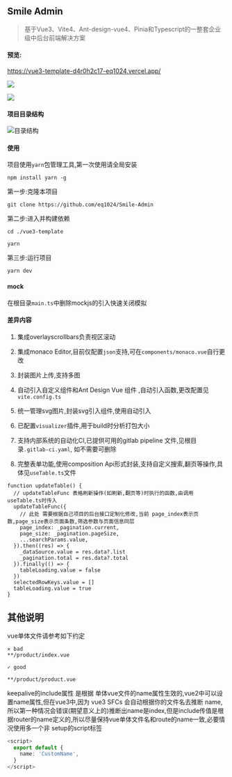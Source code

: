 ## Smile Admin
>基于Vue3、Vite4、Ant-design-vue4、Pinia和Typescript的一整套企业级中后台前端解决方案

#### 预览: 

https://vue3-template-d4r0h2c17-eq1024.vercel.app/

![](https://pic-1300230199.cos.ap-guangzhou.myqcloud.com/NewPic/122.png)

![](https://pic-1300230199.cos.ap-guangzhou.myqcloud.com/NewPic/333.png)

#### 项目目录结构

![目录结构](https://pic-1300230199.cos.ap-guangzhou.myqcloud.com/NewPic/%E5%BE%AE%E4%BF%A1%E6%88%AA%E5%9B%BE_20230906161808.png)


#### 使用

项目使用`yarn`包管理工具,第一次使用请全局安装
```shell
npm install yarn -g
```

第一步:克隆本项目
```shell
git clone https://github.com/eq1024/Smile-Admin
```
第二步:进入并构建依赖
```shell
cd ./vue3-template

yarn
```

第三步:运行项目
```shell
yarn dev
```


#### mock
在根目录`main.ts`中删除mockjs的引入快速关闭模拟



#### 差异内容

1. 集成overlayscrollbars负责视区滚动

2. 集成monaco Editor,目前仅配置`json`支持,可在`components/monaco.vue`自行更改

3. 封装图片上传,支持多图

4. 自动引入自定义组件和Ant Design Vue 组件 ,自动引入函数,更改配置见`vite.config.ts`

5. 统一管理svg图片,封装svg引入组件,使用自动引入

6. 已配置`visualizer`插件,用于build时分析打包大小

7. 支持内部系统的自动化CI,已提供可用的gitlab pipeline 文件,见根目录`.gitlab-ci.yaml`,
如不需要可删除

8. 完整表单功能,使用composition Api形式封装,支持自定义搜索,翻页等操作,具体见`useTable.ts`文件

```tsx
function updateTable() {
  // updateTableFunc 表格刷新操作(如刷新,翻页等)时执行的函数,由调用useTable.ts时传入
  updateTableFunc({
    // 此处 需要根据自己项目的后台接口定制化修改,当前 page_index表示页数,page_size表示页面条数,筛选参数与页面信息同层
    page_index: _pagination.current,
    page_size: _pagination.pageSize,
    ...searchParams.value,
  }).then((res) => {
    _dataSource.value = res.data?.list
    _pagination.total = res.data?.total
  }).finally(() => {
    tableLoading.value = false
  })
  selectedRowKeys.value = []
  tableLoading.value = true
}
```

## 其他说明
vue单体文件请参考如下约定
```
✕ bad
**/product/index.vue

✓ good

**/product/product.vue
```

keepalive的include属性 是根据 单体vue文件的name属性生效的,vue2中可以设置name属性,但在vue3中,因为 vue3 SFCs 会自动根据你的文件名去推断 name,所以第一种情况会错误(期望意义上的)推断出name是index,但是include传值是根据router的name定义的,所以尽量保持vue单体文件名和route的name一致,必要情况使用多一个非 setup的script标签

```typescript
<script>
  export default {
    name: 'CustomName',
  }
</script>
```
